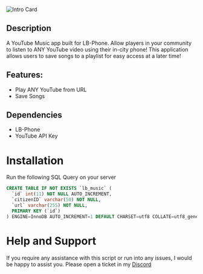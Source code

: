 ![Intro Card](https://docs.coolbrad.com/images/README/CB-MusicApp.png)

## Description
A YouTube Music app built for LB-Phone. Allow players in your community to listen to ANY YouTube video using their in-city phone! This application allows users to save songs to a playlist for easy access at a later time!

## Features:
- Play ANY YouTube from URL
- Save Songs


## Dependencies
- LB-Phone
- YouTube API Key

# Installation
Run the following SQL Query on your server

```sql
CREATE TABLE IF NOT EXISTS `lb_music` (
  `id` int(11) NOT NULL AUTO_INCREMENT,
  `citizenID` varchar(50) NOT NULL,
  `url` varchar(255) NOT NULL,
  PRIMARY KEY (`id`)
) ENGINE=InnoDB AUTO_INCREMENT=1 DEFAULT CHARSET=utf8 COLLATE=utf8_general_ci;
```

# Help and Support
If you require any assistance with this script or run into any issues, I would be happy to assist you. Please open a ticket in my [Discord](https://discord.gg/FQtN5FXcG5)
